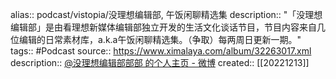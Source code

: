 alias:: podcast/vistopia/没理想编辑部,  午饭闲聊精选集
description:: "「没理想编辑部」是由看理想新媒体编辑部独立开发的生活文化谈话节目，节目内容来自几位编辑的日常素材库，a.k.a午饭闲聊精选集。（争取）每两周日更新一期。"
tags:: #Podcast
source:: https://www.ximalaya.com/album/32263017.xml
description:: [@没理想编辑部部部 的个人主页 - 微博](https://weibo.com/u/7542730254)
created:: [[20221213]]
